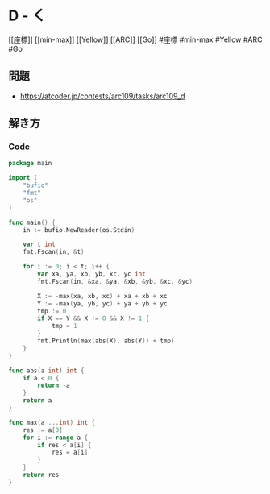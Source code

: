 # D - く
[[座標]] [[min-max]] [[Yellow]] [[ARC]] [[Go]]
#座標 #min-max #Yellow #ARC #Go 

## 問題
- https://atcoder.jp/contests/arc109/tasks/arc109_d

## 解き方
### Code
```go
package main

import (
	"bufio"
	"fmt"
	"os"
)

func main() {
	in := bufio.NewReader(os.Stdin)

	var t int
	fmt.Fscan(in, &t)

	for i := 0; i < t; i++ {
		var xa, ya, xb, yb, xc, yc int
		fmt.Fscan(in, &xa, &ya, &xb, &yb, &xc, &yc)

		X := -max(xa, xb, xc) + xa + xb + xc
		Y := -max(ya, yb, yc) + ya + yb + yc
		tmp := 0
		if X == Y && X != 0 && X != 1 {
			tmp = 1
		}
		fmt.Println(max(abs(X), abs(Y)) + tmp)
	}
}

func abs(a int) int {
	if a < 0 {
		return -a
	}
	return a
}

func max(a ...int) int {
	res := a[0]
	for i := range a {
		if res < a[i] {
			res = a[i]
		}
	}
	return res
}
```